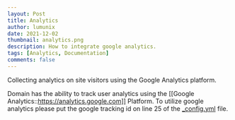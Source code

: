 ```yaml
---
layout: Post
title: Analytics
author: lumunix
date: 2021-12-02
thumbnail: analytics.png
description: How to integrate google analytics.
tags: [Analytics, Documentation]
comments: false
---
```

Collecting analytics on site visitors using the Google Analytics platform.

Domain has the ability to track user analytics using the [[Google Analytics::https://analytics.google.com]] Platform. To utilize google analytics please put the google tracking id on line 25 of the
[_config.yml](https://github.com/Lumunix/Domain/blob/main/_config.yml) file.
